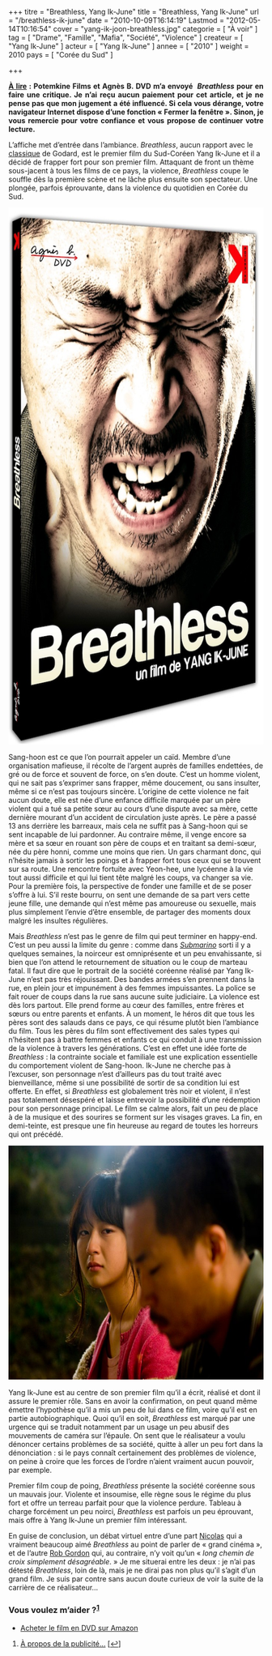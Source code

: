 +++
titre = "Breathless, Yang Ik-June"
title = "Breathless, Yang Ik-June"
url = "/breathless-ik-june"
date = "2010-10-09T16:14:19"
Lastmod = "2012-05-14T10:16:54"
cover = "yang-ik-joon-breathless.jpg"
categorie = [ "À voir" ]
tag = [ "Drame", "Famille", "Mafia", "Société", "Violence" ]
createur = [ "Yang Ik-June" ]
acteur = [ "Yang Ik-June" ]
annee = [ "2010" ]
weight = 2010
pays = [ "Corée du Sud" ]

+++

<div id="avert" style="text-align: justify;"><strong><span style="text-decoration: underline;">À lire</span> : Potemkine Films et Agnès B. DVD m&rsquo;a envoyé  <em>Breathless</em> pour en faire une critique. Je n’ai reçu aucun paiement pour cet article, et je ne pense pas que mon jugement a été influencé. Si cela vous dérange, votre navigateur Internet dispose d’une fonction « Fermer la fenêtre ». Sinon, je vous remercie pour votre confiance et vous propose de continuer votre lecture.</strong></div>
<p>L&rsquo;affiche met d&rsquo;entrée dans l&rsquo;ambiance. <em>Breathless</em>, aucun rapport avec le <a href="http://voiretmanger.fr/2010/07/01/a-bout-de-souffle-godard/">classique</a> de Godard, est le premier film du Sud-Coréen Yang Ik-June et il a décidé de frapper fort pour son premier film. Attaquant de front un thème sous-jacent à tous les films de ce pays, la violence, <em>Breathless</em> coupe le souffle dès la première scène et ne lâche plus ensuite son spectateur. Une plongée, parfois éprouvante, dans la violence du quotidien en Corée du Sud.</p>
<p><a href="http://www.allocine.fr/film/fichefilm_gen_cfilm=144345.html"> </a></p>
<p style="text-align: center;"><a href="http://www.allocine.fr/film/fichefilm_gen_cfilm=144345.html"></a></p>
<p><a href="http://www.allocine.fr/film/fichefilm_gen_cfilm=144345.html"></p>
<div style="text-align: center;"><img class="aligncenter" src="breathless-dvd.jpg" border="0" alt="breathless-dvd.jpg" width="690" height="1059" /></div>
<p></a></p>
<p>Sang-hoon est ce que l&rsquo;on pourrait appeler un caïd. Membre d&rsquo;une organisation mafieuse, il récolte de l&rsquo;argent auprès de familles endettées, de gré ou de force et souvent de force, on s&rsquo;en doute. C&rsquo;est un homme violent, qui ne sait pas s&rsquo;exprimer sans frapper, même doucement, ou sans insulter, même si ce n&rsquo;est pas toujours sincère. L&rsquo;origine de cette violence ne fait aucun doute, elle est née d&rsquo;une enfance difficile marquée par un père violent qui a tué sa petite sœur au cours d&rsquo;une dispute avec sa mère, cette dernière mourant d&rsquo;un accident de circulation juste après. Le père a passé 13 ans derrière les barreaux, mais cela ne suffit pas à Sang-hoon qui se sent incapable de lui pardonner. Au contraire même, il venge encore sa mère et sa sœur en rouant son père de coups et en traitant sa demi-sœur, née du père honni, comme une moins que rien. Un gars charmant donc, qui n&rsquo;hésite jamais à sortir les poings et à frapper fort tous ceux qui se trouvent sur sa route. Une rencontre fortuite avec Yeon-hee, une lycéenne à la vie tout aussi difficile et qui lui tient tête malgré les coups, va changer sa vie. Pour la première fois, la perspective de fonder une famille et de se poser s&rsquo;offre à lui. S&rsquo;il reste bourru, on sent une demande de sa part vers cette jeune fille, une demande qui n&rsquo;est même pas amoureuse ou sexuelle, mais plus simplement l&rsquo;envie d&rsquo;être ensemble, de partager des moments doux malgré les insultes régulières.</p>
<p>Mais <em>Breathless</em> n&rsquo;est pas le genre de film qui peut terminer en happy-end. C&rsquo;est un peu aussi la limite du genre : comme dans <em><a href="http://voiretmanger.fr/2010/08/25/submarino-vinterberg/">Submarino</a></em> sorti il y a quelques semaines, la noirceur est omniprésente et un peu envahissante, si bien que l&rsquo;on attend le retournement de situation ou le coup de marteau fatal. Il faut dire que le portrait de la société coréenne réalisé par Yang Ik-June n&rsquo;est pas très réjouissant. Des bandes armées s&rsquo;en prennent dans la rue, en plein jour et impunément à des femmes impuissantes. La police se fait rouer de coups dans la rue sans aucune suite judiciaire. La violence est dès lors partout. Elle prend forme au cœur des familles, entre frères et sœurs ou entre parents et enfants. À un moment, le héros dit que tous les pères sont des salauds dans ce pays, ce qui résume plutôt bien l&rsquo;ambiance du film. Tous les pères du film sont effectivement des sales types qui n&rsquo;hésitent pas à battre femmes et enfants ce qui conduit à une transmission de la violence à travers les générations. C&rsquo;est en effet une idée forte de <em>Breathless</em> : la contrainte sociale et familiale est une explication essentielle du comportement violent de Sang-hoon. Ik-June ne cherche pas à l&rsquo;excuser, son personnage n&rsquo;est d&rsquo;ailleurs pas du tout traité avec bienveillance, même si une possibilité de sortir de sa condition lui est offerte. En effet, si <em>Breathless</em> est globalement très noir et violent, il n&rsquo;est pas totalement désespéré et laisse entrevoir la possibilité d&rsquo;une rédemption pour son personnage principal. Le film se calme alors, fait un peu de place à de la musique et des sourires se forment sur les visages graves. La fin, en demi-teinte, est presque une fin heureuse au regard de toutes les horreurs qui ont précédé.</p>
<div style="text-align: center;"><img class="aligncenter" src="breathless-yang-ik-joon.jpg" border="0" alt="breathless-yang-ik-joon.jpg" width="690" height="462" /></div>
<p>Yang Ik-June est au centre de son premier film qu&rsquo;il a écrit, réalisé et dont il assure le premier rôle. Sans en avoir la confirmation, on peut quand même émettre l&rsquo;hypothèse qu&rsquo;il a mis un peu de lui dans ce film, voire qu&rsquo;il est en partie autobiographique. Quoi qu&rsquo;il en soit, <em>Breathless</em> est marqué par une urgence qui se traduit notamment par un usage un peu abusif des mouvements de caméra sur l&rsquo;épaule. On sent que le réalisateur a voulu dénoncer certains problèmes de sa société, quitte à aller un peu fort dans la dénonciation : si le pays connaît certainement des problèmes de violence, on peine à croire que les forces de l&rsquo;ordre n&rsquo;aient vraiment aucun pouvoir, par exemple.</p>
<p>Premier film coup de poing, <em>Breathless</em> présente la société coréenne sous un mauvais jour. Violente et insoumise, elle règne sous le régime du plus fort et offre un terreau parfait pour que la violence perdure. Tableau à charge forcément un peu noirci, <em>Breathless</em> est parfois un peu éprouvant, mais offre à Yang Ik-June un premier film intéressant.</p>
<p>En guise de conclusion, un débat virtuel entre d&rsquo;une part <a href="http://www.filmosphere.com/2010/04/critique-breathless-2009/">Nicolas</a> qui a vraiment beaucoup aimé <em>Breathless</em> au point de parler de &laquo;&nbsp;grand cinéma », et de l&rsquo;autre <a href="http://www.toujoursraison.com/2010/04/breathless.html">Rob Gordon</a> qui, au contraire, n&rsquo;y voit qu&rsquo;un &laquo;&nbsp;<em>long chemin de croix simplement désagréable</em>.&nbsp;&raquo; Je me situerai entre les deux : je n&rsquo;ai pas détesté <em>Breathless</em>, loin de là, mais je ne dirai pas non plus qu&rsquo;il s&rsquo;agit d&rsquo;un grand film. Je suis par contre sans aucun doute curieux de voir la suite de la carrière de ce réalisateur…</p>
<div class="amazon">
<h3>Vous voulez m&rsquo;aider ?<sup><a href="#footnote_0_4138" id="identifier_0_4138" class="footnote-link footnote-identifier-link" title="&Agrave; propos de la publicit&eacute;&hellip;">1</a></sup></h3>
<ul>
<li><a href="http://www.amazon.fr/gp/product/B003Z421H8/ref=as_li_ss_tl?ie=UTF8&#038;tag=leblogdenic07-21&#038;linkCode=as2&#038;camp=1642&#038;creative=19458&#038;creativeASIN=B003Z421H8">Acheter le film en DVD sur Amazon</a></li>
</ul>
</div>
<ol class="footnotes"><li id="footnote_0_4138" class="footnote"><a href="http://voiretmanger.fr/soutien/">À propos de la publicité…</a> [<a href="#identifier_0_4138" class="footnote-link footnote-back-link">&#8617;</a>]</li></ol>
